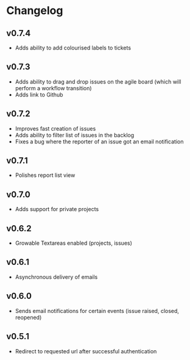 # Changelog

## v0.7.4

* Adds ability to add colourised labels to tickets

## v0.7.3

* Adds ability to drag and drop issues on the agile board (which will perform a workflow transition)
* Adds link to Github

## v0.7.2

* Improves fast creation of issues
* Adds ability to filter list of issues in the backlog
* Fixes a bug where the reporter of an issue got an email notification

## v0.7.1

* Polishes report list view

## v0.7.0

* Adds support for private projects

## v0.6.2

* Growable Textareas enabled (projects, issues)

## v0.6.1

* Asynchronous delivery of emails

## v0.6.0

* Sends email notifications for certain events (issue raised, closed, reopened)

## v0.5.1

* Redirect to requested url after successful authentication
